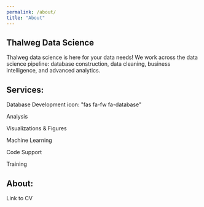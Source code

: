 ```yaml
---
permalink: /about/
title: "About"
---
```


## Thalweg Data Science
Thalweg data science is here for your data needs! We work across the data science pipeline: database construction, data cleaning, business intelligence, and advanced analytics.

## Services:
Database Development
icon: "fas fa-fw fa-database"

Analysis

Visualizations & Figures

Machine Learning

Code Support

Training

## About:
Link to CV